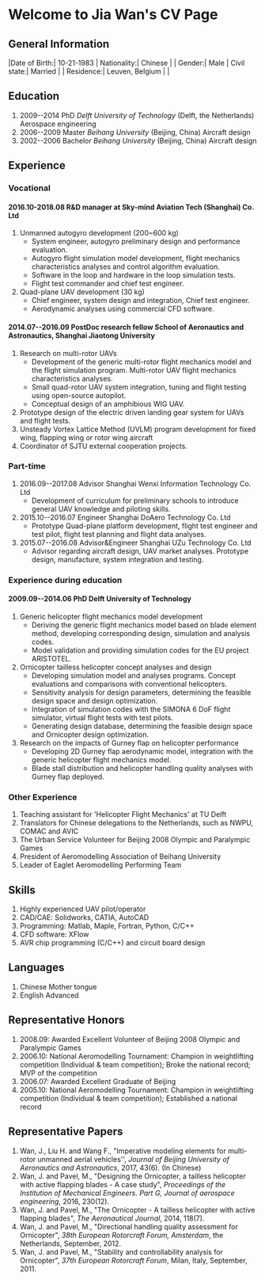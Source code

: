 # Welcome to Jia Wan's CV  Page

## General Information


 |Date of Birth:|  10-21-1983  |     Nationality:|  Chinese |
 |       Gender:| 	Male       |     Civil state:|  Married |
 |    Residence:|  Leuven, Belgium   |    |

## Education

1. 2009--2014 PhD *Delft University of Technology* (Delft, the Netherlands) Aerospace engineering
2. 2006--2009 Master *Beihang University* (Beijing, China) Aircraft design
3. 2002--2006 Bachelor *Beihang University* (Beijing, China) Aircraft design


## Experience

### Vocational

#### 2016.10-2018.08 R&D manager at Sky-mind Aviation Tech (Shanghai) Co. Ltd

1. Unmanned autogyro development (200~600 kg)
    * System engineer, autogyro preliminary design and performance evaluation.
    * Autogyro flight simulation model development, flight mechanics characteristics analyses and control algorithm evaluation.
    * Software in the loop and hardware in the loop simulation tests.
    * Flight test commander and chief test engineer.
2. Quad-plane UAV development (30 kg)
    * Chief engineer, system design and integration, Chief test engineer.
    * Aerodynamic analyses using commercial CFD software.
    
#### 2014.07--2016.09 PostDoc research fellow School of Aeronautics and Astronautics, Shanghai Jiaotong University
1. Research on multi-rotor UAVs
    * Development of the generic multi-rotor flight mechanics model and the flight simulation program. Multi-rotor UAV flight mechanics characteristics analyses.
	* Small quad-rotor UAV system integration, tuning and flight testing using open-source autopilot.
    * Conceptual design of an amphibious WIG UAV.
2. Prototype design of the electric driven landing gear system for UAVs and flight tests.
3. Unsteady Vortex Lattice Method (UVLM) program development for fixed wing, flapping wing or rotor wing aircraft
4. Coordinator of SJTU external cooperation projects.

### Part-time
1. 2016.09--2017.08 Advisor Shanghai Wenxi Information Technology Co. Ltd
    * Development of curriculum for preliminary schools to introduce general UAV knowledge and piloting skills.
2. 2015.10--2016.07 Engineer Shanghai DoAero Technology Co. Ltd
    * Prototype Quad-plane platform development, flight test engineer and test pilot, flight test planning and flight data analyses.
3. 2015.07--2016.08 Advisor&Engineer Shanghai UZu Technology Co. Ltd
    * Advisor regarding aircraft design, UAV market analyses. Prototype design, manufacture, system integration and testing.
    
### Experience during education

#### 2009.09--2014.06 PhD Delft University of Technology
1. Generic helicopter flight mechanics model development
    * Deriving the generic flight mechanics model based on blade element method, developing corresponding design, simulation and analysis codes.
	* Model validation and providing simulation codes for the EU project ARISTOTEL.
2. Ornicopter tailless helicopter concept analyses and design
    * Developing simulation model and analyses programs. Concept evaluations and comparisons with conventional helicopters.
	* Sensitivity analysis for design parameters, determining the feasible design space and design optimization.
	* Integration of simulation codes with the SIMONA 6 DoF flight simulator, virtual flight tests with test pilots.
	* Generating design database, determining the feasible design space and Ornicopter design optimization.
3. Research on the impacts of Gurney flap on helicopter performance
    * Developing 2D Gurney flap aerodynamic model, integration with the generic helicopter flight mechanics model.
	* Blade stall distribution and helicopter handling quality analyses with Gurney flap deployed.

### Other Experience
1. Teaching assistant for 'Helicopter Flight Mechanics' at TU Delft
2. Translators for Chinese delegations to the Netherlands, such as NWPU, COMAC and AVIC
3. The Urban Service Volunteer for Beijing 2008 Olympic and Paralympic Games
4. President of Aeromodelling Association of Beihang University
5. Leader of Eaglet Aeromodelling Performing Team

## Skills
1. Highly experienced UAV pilot/operator
2. CAD/CAE: Solidworks, CATIA, AutoCAD
3. Programming: Matlab, Maple, Fortran, Python, C/C++
4. CFD software: XFlow
5. AVR chip programming (C/C++) and circuit board design

## Languages

1. Chinese Mother tongue
2. English Advanced


## Representative Honors

1. 2008.09: Awarded Excellent Volunteer of Beijing 2008 Olympic and Paralympic Games
2. 2006.10: National Aeromodelling Tournament: Champion in weightlifting competition (Individual & team competition); Broke the national record; MVP of the competition
3. 2006.07: Awarded Excellent Graduate of Beijing 
4. 2005.10: National Aeromodelling Tournament: Champion in weightlifting competition (Individual & team competition); Established a national record
	
## Representative Papers
1. Wan, J., Liu H. and Wang F., "Imperative modeling elements for multi-rotor unmanned aerial vehicles'', *Journal of Beijing University of Aeronautics and Astronautics*, 2017, 43(6). (In Chinese)
2. Wan, J. and Pavel, M., "Designing the Ornicopter, a tailless helicopter with active flapping blades - A case study", *Proceedings of the Institution of Mechanical Engineers. Part G, Journal of aerospace engineering*, 2016, 230(12).
3. Wan, J. and Pavel, M., "The Ornicopter - A tailless helicopter with active flapping blades", *The Aeronautical Journal*, 2014, 118(7).
4. Wan, J. and Pavel, M., "Directional handling quality assessment for Ornicopter", *38th European Rotorcraft Forum, Amsterdam*, the Netherlands, September, 2012.
5. Wan, J. and Pavel, M., "Stability and controllability analysis for Ornicopter", *37th European Rotorcraft Forum*, Milan, Italy, September, 2011.
	    
